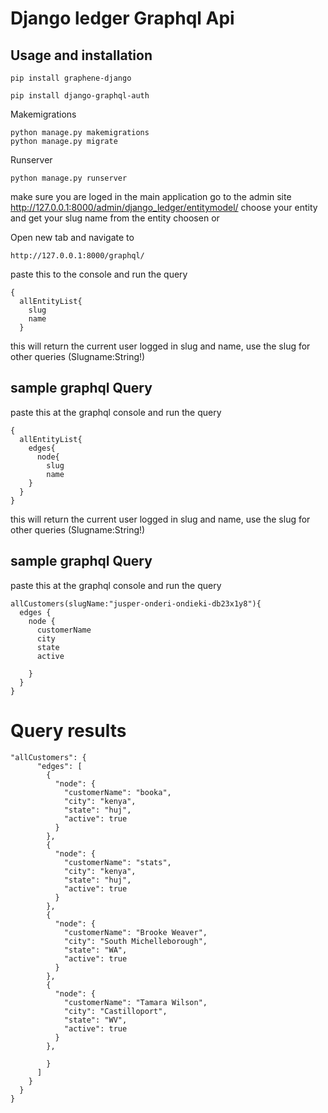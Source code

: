 
# Django ledger Graphql Api

## Usage and installation





``` 
pip install graphene-django
```
``` 
pip install django-graphql-auth
```
Makemigrations
``` 
python manage.py makemigrations
python manage.py migrate
``` 
Runserver
``` 
python manage.py runserver
``` 
make sure you are loged in the main application go to the admin 
site http://127.0.0.1:8000/admin/django_ledger/entitymodel/ choose your 
entity and get your slug name from the entity choosen or

Open new tab and navigate to
``` 
http://127.0.0.1:8000/graphql/
```
paste this to the console and run the query

```
{
  allEntityList{
    slug
    name
  }
```
this will return the current user logged in slug and name, use the slug for other queries (Slugname:String!)
## sample graphql Query
paste this at the graphql console and run the query
```
{
  allEntityList{
    edges{
      node{
        slug
        name
    }
  }
}
```
this will return the current user logged in slug and name, use the slug for other queries (Slugname:String!)
## sample graphql Query
paste this at the graphql console and run the query
```
allCustomers(slugName:"jusper-onderi-ondieki-db23x1y8"){
  edges {
    node {
      customerName
      city
      state
      active
      
    }
  }
}
```

# Query results
```
"allCustomers": {
      "edges": [
        {
          "node": {
            "customerName": "booka",
            "city": "kenya",
            "state": "huj",
            "active": true
          }
        },
        {
          "node": {
            "customerName": "stats",
            "city": "kenya",
            "state": "huj",
            "active": true
          }
        },
        {
          "node": {
            "customerName": "Brooke Weaver",
            "city": "South Michelleborough",
            "state": "WA",
            "active": true
          }
        },
        {
          "node": {
            "customerName": "Tamara Wilson",
            "city": "Castilloport",
            "state": "WV",
            "active": true
          }
        },

        }
      ]
    }
  }
}